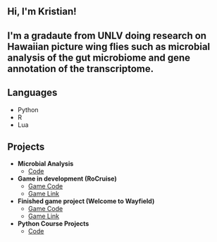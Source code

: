 <h2>Hi, I'm Kristian!<h2>

I'm a gradaute from UNLV doing research on Hawaiian picture wing flies such as microbial analysis of the gut microbiome and gene annotation of the transcriptome.

<h2>Languages</h2>

- Python
- R
- Lua

<h2>Projects</h2>

- <b>Microbial Analysis</b>
  - [Code](https://github.com/kristianpw/Microbial-Analysis)
- <b>Game in development (RoCruise)</b>
  - [Game Code](https://github.com/kristianpw/RoCruise-Game)
  - [Game Link](https://www.roblox.com/games/72726243095541/RoCruise-Evolved)
- <b>Finished game project (Welcome to Wayfield)</b>
  - [Game Code](https://github.com/kristianpw/Wayfield-Game)
  - [Game Link](https://www.roblox.com/games/16813855062/Welcome-To-Wayfield)
- <b>Python Course Projects</b>
  - [Code](https://github.com/kristianpw/Python-Course-Projects)


